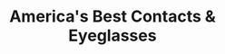 ---
title: "America's Best Contacts & Eyeglasses"
url: /dekalb/americas-best-contacts-und-eyeglasses/
shop: Optiker
---